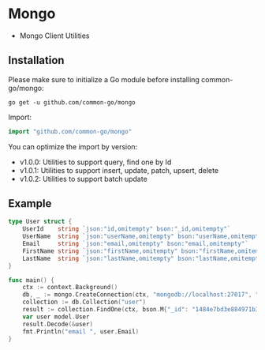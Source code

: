 # Mongo
- Mongo Client Utilities

## Installation

Please make sure to initialize a Go module before installing common-go/mongo:

```shell
go get -u github.com/common-go/mongo
```

Import:

```go
import "github.com/common-go/mongo"
```

You can optimize the import by version:
- v1.0.0: Utilities to support query, find one by Id
- v1.0.1: Utilities to support insert, update, patch, upsert, delete
- v1.0.2: Utilities to support batch update

## Example

```go
type User struct {
	UserId    string `json:"id,omitempty" bson:"_id,omitempty"`
	UserName  string `json:"userName,omitempty" bson:"userName,omitempty"`
	Email     string `json:"email,omitempty" bson:"email,omitempty"`
	FirstName string `json:"firstName,omitempty" bson:"firstName,omitempty"`
	LastName  string `json:"lastName,omitempty" bson:"lastName,omitempty"`
}

func main() {
	ctx := context.Background()
	db, _ := mongo.CreateConnection(ctx, "mongodb://localhost:27017", "master_data")
	collection := db.Collection("user")
	result := collection.FindOne(ctx, bson.M{"_id": "1484e7bd3e884971b3affa813bf30af0"})
	var user model.User
	result.Decode(&user)
	fmt.Println("email ", user.Email)
}
```
